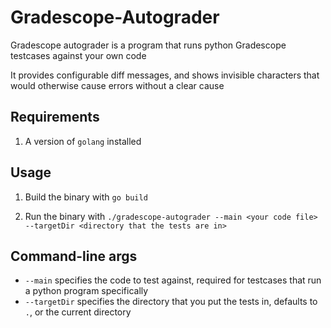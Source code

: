 # Gradescope-Autograder

Gradescope autograder is a program that runs python Gradescope testcases against your own code

It provides configurable diff messages, and shows invisible characters that would otherwise cause errors without a clear cause

## Requirements

1. A version of `golang` installed

## Usage

1. Build the binary with `go build`

2. Run the binary with `./gradescope-autograder --main <your code file> --targetDir <directory that the tests are in>`

## Command-line args

* `--main` specifies the code to test against, required for testcases that run a python program specifically
* `--targetDir` specifies the directory that you put the tests in, defaults to `.`, or the current directory
